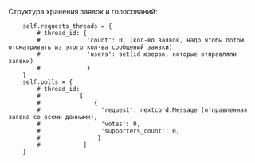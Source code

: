 Структура хранения заявок и голосований:

        self.requests_threads = {
            # thread_id: {
            #             'count': 0, (кол-во заявок, надо чтобы потом отсматривать из этого кол-ва сообщений заявки)
            #             'users': set(id юзеров, которые отправляли заявки)
            #             }
        }
        self.polls = {
            # thread_id:
            #           [
            #               {
            #                 'request': nextcord.Message (отправленная заявка со всеми данными),
            #                 'votes': 0,
            #                 'supporters_count': 0,
            #                }
            #            ]
        }

  